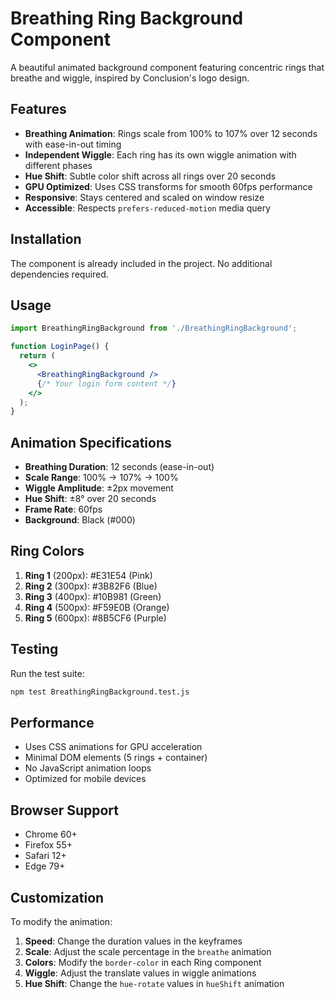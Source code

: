 # Breathing Ring Background Component

A beautiful animated background component featuring concentric rings that breathe and wiggle, inspired by Conclusion's logo design.

## Features

- **Breathing Animation**: Rings scale from 100% to 107% over 12 seconds with ease-in-out timing
- **Independent Wiggle**: Each ring has its own wiggle animation with different phases
- **Hue Shift**: Subtle color shift across all rings over 20 seconds
- **GPU Optimized**: Uses CSS transforms for smooth 60fps performance
- **Responsive**: Stays centered and scaled on window resize
- **Accessible**: Respects `prefers-reduced-motion` media query

## Installation

The component is already included in the project. No additional dependencies required.

## Usage

```jsx
import BreathingRingBackground from './BreathingRingBackground';

function LoginPage() {
  return (
    <>
      <BreathingRingBackground />
      {/* Your login form content */}
    </>
  );
}
```

## Animation Specifications

- **Breathing Duration**: 12 seconds (ease-in-out)
- **Scale Range**: 100% → 107% → 100%
- **Wiggle Amplitude**: ±2px movement
- **Hue Shift**: ±8° over 20 seconds
- **Frame Rate**: 60fps
- **Background**: Black (#000)

## Ring Colors

1. **Ring 1** (200px): #E31E54 (Pink)
2. **Ring 2** (300px): #3B82F6 (Blue)
3. **Ring 3** (400px): #10B981 (Green)
4. **Ring 4** (500px): #F59E0B (Orange)
5. **Ring 5** (600px): #8B5CF6 (Purple)

## Testing

Run the test suite:

```bash
npm test BreathingRingBackground.test.js
```

## Performance

- Uses CSS animations for GPU acceleration
- Minimal DOM elements (5 rings + container)
- No JavaScript animation loops
- Optimized for mobile devices

## Browser Support

- Chrome 60+
- Firefox 55+
- Safari 12+
- Edge 79+

## Customization

To modify the animation:

1. **Speed**: Change the duration values in the keyframes
2. **Scale**: Adjust the scale percentage in the `breathe` animation
3. **Colors**: Modify the `border-color` in each Ring component
4. **Wiggle**: Adjust the translate values in wiggle animations
5. **Hue Shift**: Change the `hue-rotate` values in `hueShift` animation 